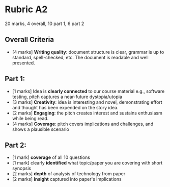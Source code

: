 # Rubric A2
20 marks, 4 overall, 10 part 1, 6 part 2

## Overall Criteria
- [4 marks] **Writing quality**: document structure is clear, grammar is up to standard, spell-checked, etc. The document is readable and well presented.
## Part 1:
  - [1 marks] Idea is **clearly connected** to our course material e.g., software testing, pitch captures a near-future dystopia/utopia
  - [3 marks] **Creativity**: idea is interesting and novel, demonstrating effort and thought has been expended on the story idea.
  - [2 marks] **Engaging**: the pitch creates interest and sustains enthusiasm while being read.
  - [4 marks] **Coverage**: pitch covers implications and challenges, and shows a plausible scenario
## Part 2:
- [1 mark] **coverage** of all 10 questions
- [1 mark] clearly **identified** what topic/paper you are covering with short synopsis
- [2 marks] **depth** of analysis of technology from paper
- [2 marks] **insight** captured into paper's implications
